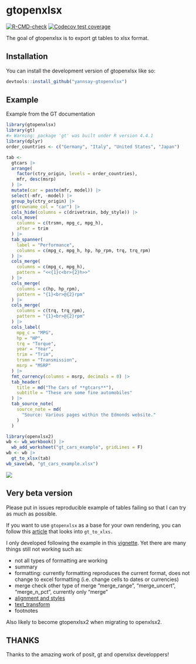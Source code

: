 
<!-- README.md is generated from README.Rmd. Please edit that file -->

# gtopenxlsx

<!-- badges: start -->

[![R-CMD-check](https://github.com/yannsay/gtopenxlsx/actions/workflows/R-CMD-check.yaml/badge.svg)](https://github.com/yannsay/gtopenxlsx/actions/workflows/R-CMD-check.yaml)
[![Codecov test
coverage](https://codecov.io/gh/yannsay/gtopenxlsx/branch/main/graph/badge.svg)](https://app.codecov.io/gh/yannsay/gtopenxlsx?branch=main)

<!-- badges: end -->

The goal of gtopenxlsx is to export gt tables to xlsx format.

## Installation

You can install the development version of gtopenxlsx like so:

``` r
devtools::install_github("yannsay-gtopenxlsx")
```

## Example

Example from the GT documentation

``` r
library(gtopenxlsx)
library(gt)
#> Warning: package 'gt' was built under R version 4.4.1
library(dplyr)
order_countries <- c("Germany", "Italy", "United States", "Japan")

tab <-
  gtcars |>
  arrange(
    factor(ctry_origin, levels = order_countries),
    mfr, desc(msrp)
  ) |>
  mutate(car = paste(mfr, model)) |>
  select(-mfr, -model) |>
  group_by(ctry_origin) |>
  gt(rowname_col = "car") |>
  cols_hide(columns = c(drivetrain, bdy_style)) |>
  cols_move(
    columns = c(trsmn, mpg_c, mpg_h),
    after = trim
  ) |>
  tab_spanner(
    label = "Performance",
    columns = c(mpg_c, mpg_h, hp, hp_rpm, trq, trq_rpm)
  ) |>
  cols_merge(
    columns = c(mpg_c, mpg_h),
    pattern = "<<{1}c<br>{2}h>>"
  ) |>
  cols_merge(
    columns = c(hp, hp_rpm),
    pattern = "{1}<br>@{2}rpm"
  ) |>
  cols_merge(
    columns = c(trq, trq_rpm),
    pattern = "{1}<br>@{2}rpm"
  ) |>
  cols_label(
    mpg_c = "MPG",
    hp = "HP",
    trq = "Torque",
    year = "Year",
    trim = "Trim",
    trsmn = "Transmission",
    msrp = "MSRP"
  ) |>
  fmt_currency(columns = msrp, decimals = 0) |>
  tab_header(
    title = md("The Cars of **gtcars**"),
    subtitle = "These are some fine automobiles"
  ) |>
  tab_source_note(
    source_note = md(
      "Source: Various pages within the Edmonds website."
    )
  )
```

``` r
library(openxlsx2)
wb <- wb_workbook() |>
  wb_add_worksheet("gt_cars_example", gridLines = F)
wb <- wb |>
  gt_to_xlsx(tab)
wb_save(wb, "gt_cars_example.xlsx")
```

![](inst/figures/excelsnapshot.png)

## Very beta version

Please put in issues reproducible example of tables failing so that I
can try as much as possible.

If you want to use `gtopenxlsx` as a base for your own rendering, you
can follow this
[article](https://yannsay.github.io/gtopenxlsx/articles/gt_to_xlsx_walkthrough.html)
that looks into `gt_to_xlxs.`

I only developed following the example in this
[vignette](https://gt.rstudio.com/articles/case-study-gtcars.html). Yet
there are many things still not working such as:

- not all types of formatting are working
- summary
- formatting: currently formatting reproduces the current format, does
  not change to excel formatting (i.e. change cells to dates or
  currencies)
- merge check other type of merge “merge_range”, “merge_uncert”,
  “merge_n_pct”, currently only “merge”
- [alignment and
  styles](https://gt.rstudio.com/articles/case-study-gtcars.html#column-alignment-and-style-changes)
- [text_transform](https://gt.rstudio.com/articles/case-study-gtcars.html#text-transforms)
- footnotes

Also likely to become gtopenxlsx2 when migrating to openxlsx2.

## THANKS

Thanks to the amazing work of posit, gt and openxlsx developpers!
